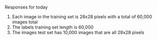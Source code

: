 Responses for today

1. Each image in the training set is 28x28 pixels with a total of 60,000 images total
2. The labels training set length is 60,000
3. The images test set has 10,000 images that are all 28x28 pixels
